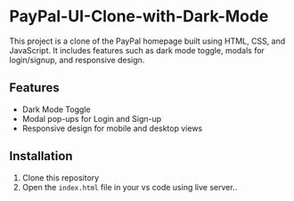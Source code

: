 # PayPal-UI-Clone-with-Dark-Mode

This project is a clone of the PayPal homepage built using HTML, CSS, and JavaScript. It includes features such as dark mode toggle, modals for login/signup, and responsive design.

## Features

- Dark Mode Toggle
- Modal pop-ups for Login and Sign-up
- Responsive design for mobile and desktop views

## Installation

1. Clone this repository
2. Open the `index.html` file in your vs code using live server..
